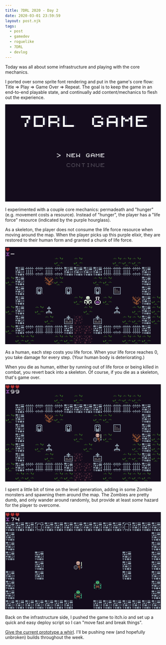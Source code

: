 ```yaml
---
title: 7DRL 2020 - Day 2
date: 2020-03-01 23:59:59
layout: post.njk
tags:
  - post
  - gamedev
  - roguelike
  - 7DRL
  - devlog
---
```


Today was all about some infrastructure and playing with the core mechanics.

I ported over some sprite font rendering and put in the game's core flow: Title => Play => Game Over => Repeat. The goal is to keep the game in an end-to-end playable state, and continually add content/mechanics to flesh out the experience.

![Title](/media/images/7drl2020/title.png)

I experimented with a couple core mechanics: permadeath and "hunger" (e.g. movement costs a resource). Instead of "hunger", the player has a "life force" resource (indicated by the purple hourglass).

As a skeleton, the player does not consume the life force resource when moving around the map. When the player picks up this purple elixir, they are restored to their human form and granted a chunk of life force.

![Title](/media/images/7drl2020/cemetery2.png)

As a human, each step costs you life force. When your life force reaches 0, you take damage for every step. (Your human body is deteriorating.)

When you die as human, either by running out of life force or being killed in combat, you revert back into a skeleton. Of course, if you die as a skeleton, that's game over.

![Title](/media/images/7drl2020/cemetery3.png)

I spent a little bit of time on the level generation, adding in some Zombie monsters and spawning them around the map. The Zombies are pretty dumb, and only wander around randomly, but provide at least _some_ hazard for the player to overcome.

![Title](/media/images/7drl2020/crypt1.png)

Back on the infrastructure side, I pushed the game to itch.io and set up a quick and easy deploy script so I can "move fast and break things".

[Give the current prototype a whirl](https://gosub.itch.io/catacombs). I'll be pushing new (and hopefully unbroken) builds throughout the week.
